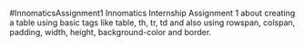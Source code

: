 #InnomaticsAssignment1
Innomatics Internship Assignment 1 about creating a table using basic tags like table, th, tr, td and also using rowspan, colspan, padding, width, height, background-color and border.
